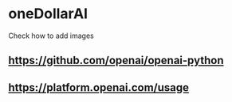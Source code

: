 # oneDollarAI


Check how to add images
## https://github.com/openai/openai-python

## https://platform.openai.com/usage
